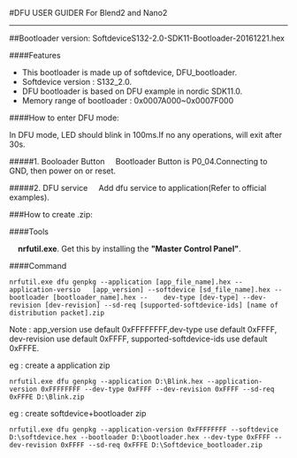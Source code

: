 #DFU USER GUIDER
For Blend2 and Nano2

***

##Bootloader version: SoftdeviceS132-2.0-SDK11-Bootloader-20161221.hex

####Features

*  This bootloader is made up of softdevice, DFU_bootloader.
*  Softdevice version : S132_2.0.
*  DFU bootloader is based on DFU example in nordic SDK11.0.
*  Memory range of bootloader : 0x0007A000~0x0007F000


####How to enter DFU mode:

In DFU mode, LED should blink in 100ms.If no any operations, will exit after 30s.

#####1. Booloader Button
&nbsp; &nbsp; Bootloader Button is P0_04.Connecting to GND, then power on or reset.

#####2. DFU service
&nbsp; &nbsp; Add dfu service to application(Refer to official examples).


###How to create .zip:

####Tools

&nbsp; &nbsp; **nrfutil.exe**. Get this by installing the **"Master Control Panel"**.

####Command

    nrfutil.exe dfu genpkg --application [app_file_name].hex --application-versio   [app_version] --softdevice [sd_file_name].hex --bootloader [bootloader_name].hex --    dev-type [dev-type] --dev-revision [dev-revision] --sd-req [supported-softdevice-ids] [name of distribution packet].zip


Note : app_version use default 0xFFFFFFFF,dev-type use default 0xFFFF, dev-revision use default 0xFFFF, supported-softdevice-ids use default 0xFFFE.

eg : create a application zip


    nrfutil.exe dfu genpkg --application D:\Blink.hex --application-version 0xFFFFFFFF --dev-type 0xFFFF --dev-revision 0xFFFF --sd-req 0xFFFE D:\Blink.zip


eg : create softdevice+bootloader zip

    nrfutil.exe dfu genpkg --application-version 0xFFFFFFFF --softdevice D:\softdevice.hex --bootloader D:\bootloader.hex --dev-type 0xFFFF --dev-revision 0xFFFF --sd-req 0xFFFE D:\Softdevice_bootloader.zip
